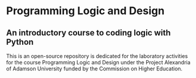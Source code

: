 # Programming Logic and Design
## An introductory course to coding logic with Python

This is an open-source repository is dedicated for the laboratory activities for the course Programming Logic and Design under the Project Alexandria of Adamson University funded by the Commission on Higher Education. 

